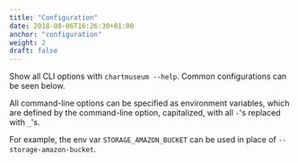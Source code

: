 ```yaml
---
title: "Configuration"
date: 2018-08-06T16:26:30+01:00
anchor: "configuration"
weight: 2
draft: false
---
```


Show all CLI options with `chartmuseum --help`. Common configurations can be seen below.

All command-line options can be specified as environment variables, which are defined by the command-line option, capitalized, with all `-`'s replaced with `_`'s.

For example, the env var `STORAGE_AMAZON_BUCKET` can be used in place of `--storage-amazon-bucket`.